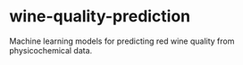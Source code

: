 # wine-quality-prediction
Machine learning models for predicting red wine quality from physicochemical data.
